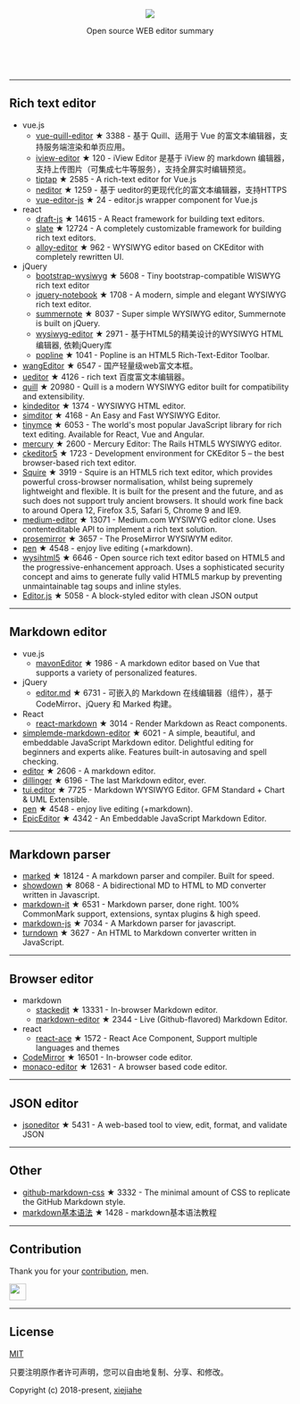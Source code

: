 



<div align="center">
  <div>
    <img src="https://raw.githubusercontent.com/xjh22222228/awesome-web-editor/master/media/logo.png" />
  </div>
  <p>Open source WEB editor summary</p>
</div>
</br></br></br>




---


## Rich text editor
- vue.js
  - [vue-quill-editor](https://github.com/surmon-china/vue-quill-editor) ★ 3388 - 基于 Quill、适用于 Vue 的富文本编辑器，支持服务端渲染和单页应用。
  - [iview-editor](https://github.com/iview/iview-editor) ★ 120 - iView Editor 是基于 iView 的 markdown 编辑器，支持上传图片（可集成七牛等服务），支持全屏实时编辑预览。
  - [tiptap](https://github.com/heyscrumpy/tiptap) ★ 2585 - A rich-text editor for Vue.js
  - [neditor](https://github.com/notadd/neditor) ★ 1259 - 基于 ueditor的更现代化的富文本编辑器，支持HTTPS
  - [vue-editor-js](https://github.com/ChangJoo-Park/vue-editor-js) ★ 24 - editor.js wrapper component for Vue.js
- react
  - [draft-js](https://github.com/facebook/draft-js) ★ 14615 - A React framework for building text editors.
  - [slate](https://github.com/ianstormtaylor/slate) ★ 12724 - A completely customizable framework for building rich text editors.
  - [alloy-editor](https://github.com/liferay/alloy-editor/) ★ 962 - WYSIWYG editor based on CKEditor with completely rewritten UI.
- jQuery
  - [bootstrap-wysiwyg](https://github.com/mindmup/bootstrap-wysiwyg/) ★ 5608 - Tiny bootstrap-compatible WISWYG rich text editor
  - [jquery-notebook](https://github.com/raphaelcruzeiro/jquery-notebook) ★ 1708 - A modern, simple and elegant WYSIWYG rich text editor.
  - [summernote](https://github.com/summernote/summernote) ★ 8037 - Super simple WYSIWYG editor, Summernote is built on jQuery.
  - [wysiwyg-editor](https://github.com/froala/wysiwyg-editor) ★ 2971 - 基于HTML5的精美设计的WYSIWYG HTML编辑器, 依赖jQuery库
  - [popline](https://github.com/kenshin54/popline) ★ 1041 - Popline is an HTML5 Rich-Text-Editor Toolbar.
- [wangEditor](https://github.com/wangfupeng1988/wangEditor) ★ 6547 - 国产轻量级web富文本框。
- [ueditor](https://github.com/fex-team/ueditor) ★ 4126 - rich text 百度富文本编辑器。
- [quill](https://github.com/quilljs/quill) ★ 20980 - Quill is a modern WYSIWYG editor built for compatibility and extensibility.
- [kindeditor](https://github.com/kindsoft/kindeditor) ★ 1374 - WYSIWYG HTML editor.
- [simditor](https://github.com/mycolorway/simditor) ★ 4168 - An Easy and Fast WYSIWYG Editor.
- [tinymce](https://github.com/tinymce/tinymce) ★ 6053 - The world's most popular JavaScript library for rich text editing. Available for React, Vue and Angular.
- [mercury](https://github.com/jejacks0n/mercury) ★ 2600 - Mercury Editor: The Rails HTML5 WYSIWYG editor.
- [ckeditor5](https://github.com/ckeditor/ckeditor5) ★ 1723 - Development environment for CKEditor 5 – the best browser-based rich text editor.
- [Squire](https://github.com/neilj/Squire) ★ 3919 - Squire is an HTML5 rich text editor, which provides powerful cross-browser normalisation, whilst being supremely lightweight and flexible. It is built for the present and the future, and as such does not support truly ancient browsers. It should work fine back to around Opera 12, Firefox 3.5, Safari 5, Chrome 9 and IE9.
- [medium-editor](https://github.com/yabwe/medium-editor) ★ 13071 - Medium.com WYSIWYG editor clone. Uses contenteditable API to implement a rich text solution.
- [prosemirror](https://github.com/ProseMirror/prosemirror) ★ 3657 - The ProseMirror WYSIWYM editor.
- [pen](https://github.com/sofish/pen) ★ 4548 - enjoy live editing (+markdown).
- [wysihtml5](https://github.com/xing/wysihtml5) ★ 6646 - Open source rich text editor based on HTML5 and the progressive-enhancement approach. Uses a sophisticated security concept and aims to generate fully valid HTML5 markup by preventing unmaintainable tag soups and inline styles.
- [Editor.js](https://codex.so/editor) ★ 5058 - A block-styled editor with clean JSON output




---


## Markdown editor
- vue.js
  - [mavonEditor](https://github.com/hinesboy/mavonEditor) ★ 1986 -   A markdown editor based on Vue that supports a variety of personalized features.
- jQuery
  - [editor.md](https://github.com/pandao/editor.md) ★ 6731 - 可嵌入的 Markdown 在线编辑器（组件），基于 CodeMirror、jQuery 和 Marked 构建。
- React
  - [react-markdown](https://github.com/rexxars/react-markdown) ★ 3014 - Render Markdown as React components.
- [simplemde-markdown-editor](https://github.com/sparksuite/simplemde-markdown-editor) ★ 6021 -  A simple, beautiful, and embeddable JavaScript Markdown editor. Delightful editing for beginners and experts alike. Features built-in autosaving and spell checking.
- [editor](https://github.com/lepture/editor) ★ 2606 - A markdown editor.
- [dillinger](https://github.com/joemccann/dillinger) ★ 6196 - The last Markdown editor, ever.
- [tui.editor](https://github.com/nhnent/tui.editor) ★ 7725 - Markdown WYSIWYG Editor. GFM Standard + Chart & UML Extensible.
- [pen](https://github.com/sofish/pen) ★ 4548 - enjoy live editing (+markdown).
- [EpicEditor](https://github.com/OscarGodson/EpicEditor) ★ 4342 - An Embeddable JavaScript Markdown Editor.



---




## Markdown parser
- [marked](https://github.com/markedjs/marked) ★ 18124 - A markdown parser and compiler. Built for speed.
- [showdown](https://github.com/showdownjs/showdown) ★ 8068 - A bidirectional MD to HTML to MD converter written in Javascript.
- [markdown-it](https://github.com/markdown-it/markdown-it) ★ 6531 - Markdown parser, done right. 100% CommonMark support, extensions, syntax plugins & high speed.
- [markdown-js](https://github.com/evilstreak/markdown-js) ★ 7034 - A Markdown parser for javascript.
- [turndown](https://github.com/domchristie/turndown) ★ 3627 - An HTML to Markdown converter written in JavaScript.



---



## Browser editor
- markdown
  - [stackedit](https://github.com/benweet/stackedit) ★ 13331 - In-browser Markdown editor.
  - [markdown-editor](https://github.com/jbt/markdown-editor) ★ 2344 - Live (Github-flavored) Markdown Editor.
- react
  - [react-ace](https://github.com/securingsincity/react-ace) ★ 1572 - React Ace Component, Support multiple languages and themes
- [CodeMirror](https://github.com/codemirror/CodeMirror) ★ 16501 - In-browser code editor.
- [monaco-editor](https://github.com/Microsoft/monaco-editor) ★ 12631 - A browser based code editor.



---


## JSON editor
- [jsoneditor](https://github.com/josdejong/jsoneditor) ★ 5431 - A web-based tool to view, edit, format, and validate JSON


---

## Other
- [github-markdown-css](https://github.com/sindresorhus/github-markdown-css) ★ 3332 - The minimal amount of CSS to replicate the GitHub Markdown style.
- [markdown基本语法](https://github.com/younghz/Markdown) ★ 1428 - markdown基本语法教程



---


## Contribution
Thank you for your [contribution](https://github.com/xjh22222228/awesome-web-editor/issues), men.

<a href="https://github.com/1c7/">
  <img src="https://avatars1.githubusercontent.com/u/1804755?s=460&v=4" width="30px" height="30px" />
</a>


---



## License
[MIT](https://opensource.org/licenses/MIT)

只要注明原作者许可声明，您可以自由地复制、分享、和修改。

Copyright (c) 2018-present, [xiejiahe](https://github.com/xjh22222228)
